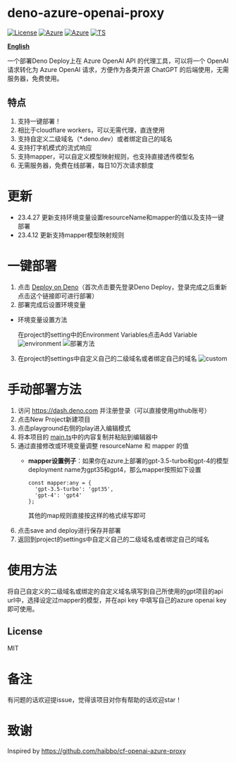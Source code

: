 # deno-azure-openai-proxy
[![License](https://badgen.net/badge/license/MIT/cyan)](https://github.com/hbsgithub/deno-azure-openai-proxy/blob/main/LICENSE)
[![Azure](https://badgen.net/badge/icon/Azure?icon=azure&label)](https://github.com/hbsgithub/deno-azure-openai-proxy)
[![Azure](https://badgen.net/badge/icon/OpenAI?icon=azure&label)](https://github.com/hbsgithub/deno-azure-openai-proxy)
[![TS](https://badgen.net/badge/icon/typescript?icon=typescript&label)](https://github.com/hbsgithub/deno-azure-openai-proxy)

 **[English](https://github.com/hbsgithub/deno-azure-openai-proxy/blob/main/README_en.md)**

一个部署Deno Deploy上在 Azure OpenAI API 的代理工具，可以将一个 OpenAI 请求转化为 Azure OpenAI 请求，方便作为各类开源 ChatGPT 的后端使用，无需服务器，免费使用。
## 特点
1. 支持一键部署！
2. 相比于cloudflare workers，可以无需代理，直连使用
3. 支持自定义二级域名（*.deno.dev）或者绑定自己的域名
4. 支持打字机模式的流式响应
5. 支持mapper，可以自定义模型映射规则，也支持直接透传模型名
6. 无需服务器，免费在线部署，每日10万次请求额度
# 更新
- 23.4.27 更新支持环境变量设置resourceName和mapper的值以及支持一键部署
- 23.4.12 更新支持mapper模型映射规则
# 一键部署
1. 点击 [Deploy on Deno](https://dash.deno.com/new?url=https://raw.githubusercontent.com/hbsgithub/deno-azure-openai-proxy/main/main.ts)（首次点击要先登录Deno Deploy，登录完成之后重新点击这个链接即可进行部署）
2. 部署完成后设置环境变量
- 环境变量设置方法
  
  在project的setting中的Environment Variables点击Add Variable
![environment](https://raw.githubusercontent.com/hbsgithub/deno-azure-openai-proxy/main/img/Environment%20Variables.png)
![部署方法](https://user-images.githubusercontent.com/1295315/233124125-1ea95665-ffab-4b5c-a7ba-26f31f1bb0b3.png)
3. 在project的settings中自定义自己的二级域名或者绑定自己的域名
![custom](https://raw.githubusercontent.com/hbsgithub/deno-azure-openai-proxy/main/img/custom%20url.png)
# 手动部署方法
1. 访问 https://dash.deno.com 并注册登录（可以直接使用github账号）
2. 点击New Project新建项目
3. 点击playground右侧的play进入编辑模式
4. 将本项目的 [main.ts](https://github.com/hbsgithub/deno-azure-openai-proxy/blob/main/main.ts)中的内容复制并粘贴到编辑器中
5. 通过直接修改或环境变量调整 resourceName 和 mapper 的值
   - **mapper设置例子**：如果你在azure上部署的gpt-3.5-turbo和gpt-4的模型deployment name为gpt35和gpt4，那么mapper按照如下设置

     ```
     const mapper:any = {
       'gpt-3.5-turbo': 'gpt35',
       'gpt-4': 'gpt4' 
     };
     ```
     其他的map规则直接按这样的格式续写即可
6. 点击save and deploy进行保存并部署
7. 返回到project的settings中自定义自己的二级域名或者绑定自己的域名
# 使用方法
将自己自定义的二级域名或绑定的自定义域名填写到自己所使用的gpt项目的api url中，选择设定过mapper的模型，并在api key 中填写自己的azure openai key即可使用。
## License
MIT

# 备注
有问题的话欢迎提issue，觉得该项目对你有帮助的话欢迎star！

# 致谢
Inspired by https://github.com/haibbo/cf-openai-azure-proxy




